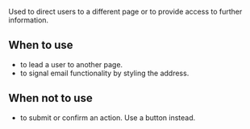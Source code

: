 Used to direct users to a different page or to provide access to further information.

## When to use

- to lead a user to another page.
- to signal email functionality by styling the address.

## When not to use

- to submit or confirm an action. Use a button instead.
